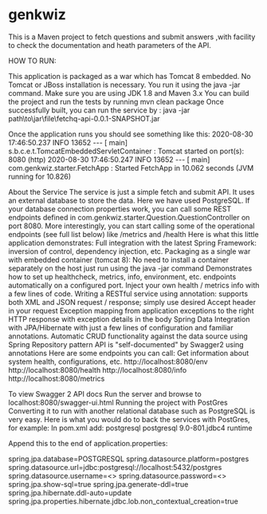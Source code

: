 # genkwiz
This is a Maven project to fetch questions and submit answers ,with facility to check the documentation and heath parameters of the API.


HOW TO RUN:

This application is packaged as a war which has Tomcat 8 embedded. No Tomcat or JBoss installation is necessary. You run it using the java -jar command.
Make sure you are using JDK 1.8 and Maven 3.x
You can build the project and run the tests by running mvn clean package
Once successfully built, you can run the service by :
java -jar path\to\jar\file\fetchq-api-0.0.1-SNAPSHOT.jar
 
Once the application runs you should see something like this:
2020-08-30 17:46:50.237  INFO 13652 --- [           main] s.b.c.e.t.TomcatEmbeddedServletContainer : Tomcat started on port(s): 8080 (http)
2020-08-30 17:46:50.247  INFO 13652 --- [           main] com.genkwiz.starter.FetchApp             : Started FetchApp in 10.062 seconds (JVM running for 10.826)
 
About the Service
The service is just a simple fetch and submit API. It uses an external database to store the data. Here we have used PostgreSQL. If your database connection properties work, you can call some REST endpoints defined in com.genkwiz.starter.Question.QuestionController on port 8080. 
More interestingly, you can start calling some of the operational endpoints (see full list below) like /metrics and /health 
Here is what this little application demonstrates:
Full integration with the latest Spring Framework: inversion of control, dependency injection, etc.
Packaging as a single war with embedded container (tomcat 8): No need to install a container separately on the host just run using the java -jar command
Demonstrates how to set up healthcheck, metrics, info, environment, etc. endpoints automatically on a configured port. Inject your own health / metrics info with a few lines of code.
Writing a RESTful service using annotation: supports both XML and JSON request / response; simply use desired Accept header in your request
Exception mapping from application exceptions to the right HTTP response with exception details in the body
Spring Data Integration with JPA/Hibernate with just a few lines of configuration and familiar annotations.
Automatic CRUD functionality against the data source using Spring Repository pattern
API is "self-documented" by Swagger2 using annotations
Here are some endpoints you can call:
Get information about system health, configurations, etc.
http://localhost:8080/env
http://localhost:8080/health
http://localhost:8080/info
http://localhost:8080/metrics
 
To view Swagger 2 API docs
   Run the server and browse to localhost:8080/swagger-ui.html
Running the project with PostGres
Converting it to run with another relational database such as PostgreSQL is very easy. 
Here is what you would do to back the services with PostGres, for example:
In pom.xml add:
    <dependency>
    <groupId>postgresql</groupId>
    <artifactId>postgresql</artifactId>
    <version>9.0-801.jdbc4</version>
    <scope>runtime</scope>
   </dependency>
 
Append this to the end of application.properties:
 
spring.jpa.database=POSTGRESQL
spring.datasource.platform=postgres
spring.datasource.url=jdbc:postgresql://localhost:5432/postgres
spring.datasource.username=<<your username>>
spring.datasource.password=<<your password>>
spring.jpa.show-sql=true
spring.jpa.generate-ddl=true
spring.jpa.hibernate.ddl-auto=update
spring.jpa.properties.hibernate.jdbc.lob.non_contextual_creation=true

